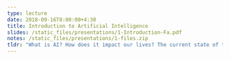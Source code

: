 ```yaml
---
type: lecture
date: 2018-09-16T8:00:00+4:30
title: Introduction to Artificial Intelligence
slides: /static_files/presentations/1-Introduction-Fa.pdf
notes: /static_files/presentations/1-files.zip
tldr: "What is AI? How does it impact our lives? The current state of the art."
---
```

